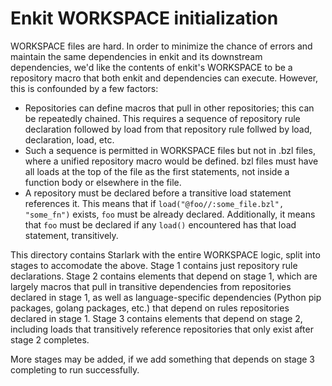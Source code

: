 # Enkit WORKSPACE initialization

WORKSPACE files are hard. In order to minimize the chance of errors and maintain
the same dependencies in enkit and its downstream dependencies, we'd like the
contents of enkit's WORKSPACE to be a repository macro that both enkit and
dependencies can execute. However, this is confounded by a few factors:

* Repositories can define macros that pull in other repositories; this can be
  repeatedly chained. This requires a sequence of repository rule declaration
  followed by load from that repository rule follwed by load, declaration, load,
  etc.
* Such a sequence is permitted in WORKSPACE files but not in .bzl files, where a
  unified repository macro would be defined. bzl files must have all loads at
  the top of the file as the first statements, not inside a function body or
  elsewhere in the file.
* A repository must be declared before a transitive load statement references
  it. This means that if `load("@foo//:some_file.bzl", "some_fn")` exists, `foo`
  must be already declared. Additionally, it means that `foo` must be declared
  if any `load()` encountered has that load statement, transitively.

This directory contains Starlark with the entire WORKSPACE logic, split into
stages to accomodate the above. Stage 1 contains just repository rule
declarations. Stage 2 contains elements that depend on stage 1, which are
largely macros that pull in transitive dependencies from repositories declared
in stage 1, as well as language-specific dependencies (Python pip packages,
golang packages, etc.) that depend on rules repositories declared in stage 1.
Stage 3 contains elements that depend on stage 2, including loads that
transitively reference repositories that only exist after stage 2 completes.

More stages may be added, if we add something that depends on stage 3 completing
to run successfully.